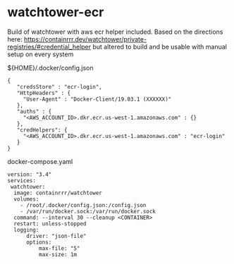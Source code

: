 # watchtower-ecr

Build of watchtower with aws ecr helper included.
Based on the directions here: https://containrrr.dev/watchtower/private-registries/#credential_helper
but altered to build and be usable with manual setup on every system

${HOME}/.docker/config.json

```
{
   "credsStore" : "ecr-login",
   "HttpHeaders" : {
     "User-Agent" : "Docker-Client/19.03.1 (XXXXXX)"
   },
   "auths" : {
     "<AWS_ACCOUNT_ID>.dkr.ecr.us-west-1.amazonaws.com" : {}
   },
   "credHelpers": {
     "<AWS_ACCOUNT_ID>.dkr.ecr.us-west-1.amazonaws.com" : "ecr-login"
   }
}
```

docker-compose.yaml

```
version: "3.4"
services:
 watchtower:
  image: containrrr/watchtower
  volumes:
    - /root/.docker/config.json:/config.json
    - /var/run/docker.sock:/var/run/docker.sock
  command: --interval 30 --cleanup <CONTAINER>
  restart: unless-stopped
  logging:
      driver: "json-file"
      options:
          max-file: "5"
          max-size: 1m
```
